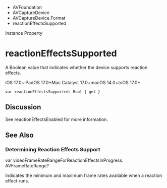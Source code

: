 

- AVFoundation
- AVCaptureDevice
- AVCaptureDevice.Format
-  reactionEffectsSupported 

Instance Property

# reactionEffectsSupported

A Boolean value that indicates whether the device supports reaction effects.

iOS 17.0+iPadOS 17.0+Mac Catalyst 17.0+macOS 14.0+tvOS 17.0+

``` source
var reactionEffectsSupported: Bool { get }
```

## Discussion

See reactionEffectsEnabled for more information.

## See Also

### Determining Reaction Effects Support

var videoFrameRateRangeForReactionEffectsInProgress: AVFrameRateRange?

Indicates the minimum and maximum frame rates available when a reaction effect runs.

